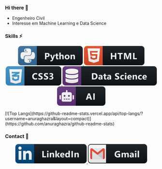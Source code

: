 ### Hi there 👋

<!--
**crazywes/crazywes** is a ✨ _special_ ✨ repository because its `README.md` (this file) appears on your GitHub profile.

Here are some ideas to get you started:

- 🔭 I’m currently working on ...
- 🌱 I’m currently learning ...
- 👯 I’m looking to collaborate on ...
- 🤔 I’m looking for help with ...
- 💬 Ask me about ...
- 📫 How to reach me: ...
- 😄 Pronouns: ...
- ⚡ Fun fact: ...
-->
* Engenheiro Civil
* Interesse em Machine Learning e Data Science

### Skills ⚡
<p align = "center">
<a href="#">
    <img src="https://github.com/MikeCodesDotNET/ColoredBadges/blob/master/svg/dev/languages/python.svg" alt="Python" style="vertical-align:top margin:6px 4px">
    <img src="https://github.com/MikeCodesDotNET/ColoredBadges/blob/master/svg/dev/languages/html.svg" alt="HTML" style="vertical-align:top margin:6px 4px">
    <img src="https://github.com/MikeCodesDotNET/ColoredBadges/blob/master/svg/dev/languages/css3.svg" alt="CSS" style="vertical-align:top margin:6px 4px">
    <img src="https://github.com/MikeCodesDotNET/ColoredBadges/blob/master/svg/dev/misc/datascience.svg" alt="Data Science" style="vertical-align:top margin:6px 4px">
    <img src="https://github.com/MikeCodesDotNET/ColoredBadges/blob/master/svg/dev/misc/ai.svg" alt="AI" style="vertical-align:top margin:6px 4px">
</a> 
</p>
[![Top Langs](https://github-readme-stats.vercel.app/api/top-langs/?username=anuraghazra&layout=compact)](https://github.com/anuraghazra/github-readme-stats)

                                                                                                         

### Contact 📱
<p align = "center">
<a href ="https://www.linkedin.com/in/wes-rod/">
    <img src="https://github.com/MikeCodesDotNET/ColoredBadges/blob/master/svg/social/linkedin.svg" alt="LinkedIn" style="vertical-align:top margin:6px 4px">
</a>
<a href ="mailto: wesleirodrigues042@gmail.com">
    <img src="https://github.com/MikeCodesDotNET/ColoredBadges/blob/master/svg/social/gmail.svg" alt="" style="vertical-align:top margin:6px 4px">
</a>
</p>


